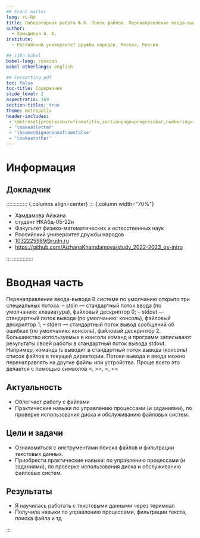 ```yaml
---
## Front matter
lang: ru-RU
title: Лабораторная работа № 6. Поиск файлов. Перенаправление ввода-вывода. Просмотр запущенных процессов
author:
  - Хамадмова А. А.
institute:
  - Российский университет дружбы народов, Москва, Россия

## i18n babel
babel-lang: russian
babel-otherlangs: english

## Formatting pdf
toc: false
toc-title: Содержание
slide_level: 2
aspectratio: 169
section-titles: true
theme: metropolis
header-includes:
 - \metroset{progressbar=frametitle,sectionpage=progressbar,numbering=fraction}
 - '\makeatletter'
 - '\beamer@ignorenonframefalse'
 - '\makeatother'
---
```


# Информация

## Докладчик

:::::::::::::: {.columns align=center}
::: {.column width="70%"}

  * Хамдамова Айжана
  * студент НКАбд-05-22н
  * Факультет физико-математических и естесственных наук
  * Российский университет дружбы народов
  * [1032225989@rudn.ru](mailto:1032225989@pfur.ru)
  * <https://github.com/AizhanaKhamdamova/study_2022-2023_os-intro>


:::
::::::::::::::

# Вводная часть
Перенаправление ввода-вывода
В системе по умолчанию открыто три специальных потока:
– stdin — стандартный поток ввода (по умолчанию: клавиатура), файловый дескриптор
0;
– stdout — стандартный поток вывода (по умолчанию: консоль), файловый дескриптор
1;
– stderr — стандартный поток вывод сообщений об ошибках (по умолчанию: консоль),
файловый дескриптор 2.
Большинство используемых в консоли команд и программ записывают результаты
своей работы в стандартный поток вывода stdout. Например, команда ls выводит в стандартный поток вывода (консоль) список файлов в текущей директории. Потоки вывода
и ввода можно перенаправлять на другие файлы или устройства. Проще всего это делается
с помощью символов >, >>, <, <<

## Актуальность

- Облегчает работу с файлами
- Практические навыки по управлению процессами (и заданиями), по
проверке использования диска и обслуживанию файловых систем.

## Цели и задачи

- Ознакомиться с инструментами поиска файлов и фильтрации текстовых данных.
- Приобрести практические навыки: по управлению процессами (и заданиями), по
проверке использования диска и обслуживанию файловых систем.



## Результаты

-  Я научилась работать с текстовыми данными через теримнал
- Получила навыки по управлению процессами, фильтрации текста, поиска файла и тд





:::

